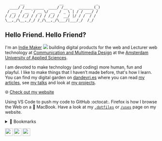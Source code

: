 ```
       __                __               _ 
  ____/ /___ _____  ____/ /__ _   _______(_)
 / __  / __ `/ __ \/ __  / _ \ | / / ___/ / 
/ /_/ / /_/ / / / / /_/ /  __/ |/ / /  / /  
\__,_/\__,_/_/ /_/\__,_/\___/|___/_/  /_/   
```


## Hello Friend. Hello Friend?

I'm an [Indie Maker][indie] ![](https://pronoun.cyou/x/y?subject=He&object=Him&height=15) building digital products for the web and Lecturer web technology at [Communication and Multimedia Design][cmd] at the [Amsterdam University of Applied Sciences][auas]. 

I am devoted to make technology (and coding) more human, fun and playful. I like to make things that I haven’t made before, that's how I learn. You can find my digital garden on [dandevri.es][ddv] where you can read [my articles][writing], see [my talks][speaking] and look at [my projects][projects].

🌐 [Check out my website](https://www.dandevri.es)

Using VS Code to push my code to GitHub :octocat:. Firefox is how I browse the Web on a :apple: MacBook. Have a look at my [`.dotfiles`][dot] or [`/uses`][uses] page on my website.


<details>
  <summary>
    🔖 Bookmarks
  </summary>
      <ul>
        <li>Movie:<a href="https://www.imdb.com/title/tt0083658/">Blade Runner (1982)</a></li>
        <li>Series:<a href="https://www.imdb.com/title/tt2575988/">Silicon Valley (2014)</a></li>
        <li>Book:<a href="www.calnewport.com/books/deep-work/">Deep Work by Cal Newport</a></li>
        <li>Link:<a href="https://louderthanten.com/coax/design-machines">Design Machines</a></li>        
    </ul>
</details>

<p><a href="https://www.twitter.com/dandevri"><img src="https://img.shields.io/badge/twitter-%231DA1F2.svg?&style=for-the-badge&logo=twitter&logoColor=white" height=25></a> <a href="https://www.linkedin.com/in/dandevri"><img src="https://img.shields.io/badge/linkedin-%230077B5.svg?&style=for-the-badge&logo=linkedin&logoColor=white" height=25></a> <a href="https://www.instagram.com/dandevri"><img src="https://img.shields.io/badge/instagram-%23E4405F.svg?&style=for-the-badge&logo=instagram&logoColor=white" height=25></a></p>


[indie]: https://en.wikipedia.org/wiki/Indie_design
[cmd]: https://www.cmd-amsterdam.nl/english/
[auas]: https://www.amsterdamuas.com/
[ddv]: https://www.dandevri.es/
[writing]: https://www.dandevri.es/writing/
[speaking]: https://www.dandevri.es/speaking/
[projects]: https://www.dandevri.es/projects/
[uses]: https://www.dandevri.es/uses/
[dot]: https://github.com/dandevri/dotfil.es
